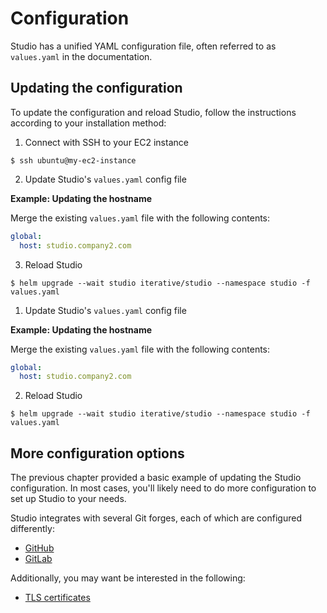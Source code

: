 # Configuration

Studio has a unified YAML configuration file, often referred to as `values.yaml`
in the documentation.

## Updating the configuration

To update the configuration and reload Studio, follow the instructions according
to your installation method:

<toggle>
<tab title="AMI">

1. Connect with SSH to your EC2 instance

```cli
$ ssh ubuntu@my-ec2-instance
```

2. Update Studio's `values.yaml` config file

**Example: Updating the hostname**

Merge the existing `values.yaml` file with the following contents:

```yaml
global:
  host: studio.company2.com
```

3. Reload Studio

```cli
$ helm upgrade --wait studio iterative/studio --namespace studio -f values.yaml
```

</tab>

<tab title="Helm">

1. Update Studio's `values.yaml` config file

**Example: Updating the hostname**

Merge the existing `values.yaml` file with the following contents:

```yaml
global:
  host: studio.company2.com
```

2. Reload Studio

```cli
$ helm upgrade --wait studio iterative/studio --namespace studio -f values.yaml
```

</tab>

</toggle>

## More configuration options

The previous chapter provided a basic example of updating the Studio
configuration. In most cases, you'll likely need to do more configuration to set
up Studio to your needs.

Studio integrates with several Git forges, each of which are configured
differently:

- [GitHub](/doc/studio/selfhosted/configuration/github)
- [GitLab](/doc/studio/selfhosted/configuration/gitlab)

Additionally, you may want be interested in the following:

- [TLS certificates](/doc/studio/selfhosted/configuration/tls)
